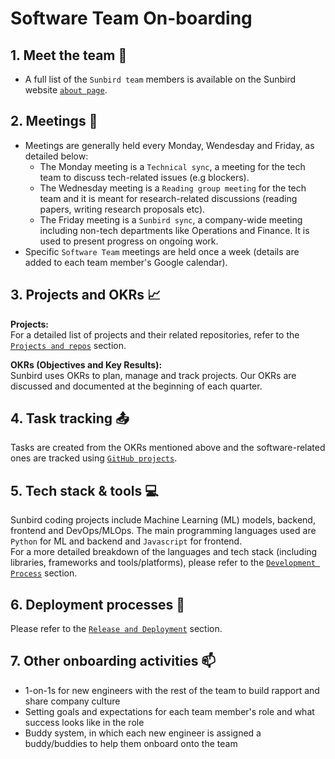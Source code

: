 # Software Team On-boarding

## 1. Meet the team :busts_in_silhouette:
* A full list of the `Sunbird team` members is available on the Sunbird website [`about page`](https://sunbird.ai/about/#SBteam).

## 2. Meetings :calendar:
* Meetings are generally held every Monday, Wendesday and Friday, as detailed below: 
    * The Monday meeting is a `Technical sync`, a meeting for the tech team to discuss tech-related issues (e.g blockers).
    * The Wednesday meeting is a `Reading group meeting` for the tech team and it is meant for research-related discussions (reading papers, writing research proposals etc).
    * The Friday meeting is a `Sunbird sync`, a company-wide meeting including non-tech departments like Operations and Finance. It is used to present progress on ongoing work.
* Specific `Software Team` meetings are held once a week (details are added to each team member's Google calendar).

## 3. Projects and OKRs :chart_with_upwards_trend:
**Projects:**<br/>
For a detailed list of projects and their related repositories, refer to the [`Projects and repos`](https://github.com/SunbirdAI/sunbird-docs/tree/main/03-projects-and-repos#projects-and-repositories) section.<br/>

**OKRs (Objectives and Key Results):**<br/>
Sunbird uses OKRs to plan, manage and track projects. Our OKRs are discussed and documented at the beginning of each quarter.

## 4. Task tracking :outbox_tray:
Tasks are created from the OKRs mentioned above and the software-related ones are tracked using [`GitHub projects`](https://github.com/orgs/SunbirdAI/projects).

## 5. Tech stack & tools :computer:
Sunbird coding projects include Machine Learning (ML) models, backend, frontend and DevOps/MLOps. The main programming languages used are `Python` for ML and backend and `Javascript` for frontend. <br/>
For a more detailed breakdown of the languages and tech stack (including libraries, frameworks and tools/platforms), please refer to the [`Development Process`](https://github.com/SunbirdAI/sunbird-docs/tree/main/04-development-process) section.
 
## 6. Deployment processes :wrench:
Please refer to the [`Release and Deployment`](https://github.com/SunbirdAI/sunbird-docs/tree/main/05-release-and-deployment#release-and-deployment) section.

## 7. Other onboarding activities :mailbox:
* 1-on-1s for new engineers with the rest of the team to build rapport and share company culture
* Setting goals and expectations for each team member's role and what success looks like in the role
* Buddy system, in which each new engineer is assigned a buddy/buddies to help them onboard onto the team
